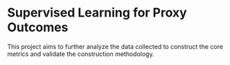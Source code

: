 # Supervised Learning for Proxy Outcomes

This project aims to further analyze the data collected to construct the core metrics and validate the construction methodology. 
